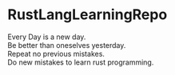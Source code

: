# RustLangLearningRepo
Every Day is a new day. <br>
Be better than oneselves yesterday. <br>
Repeat no previous mistakes. <br>
Do new mistakes to learn rust programming. <br>
